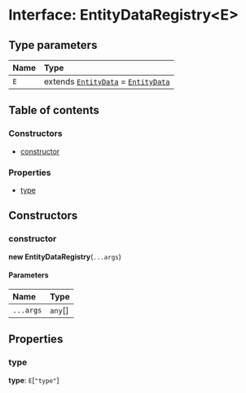 # Interface: EntityDataRegistry\<E>

## Type parameters

| Name | Type |
| :------ | :------ |
| `E` | extends [`EntityData`](/auto-docs/core/classes/EntityData.md) = [`EntityData`](/auto-docs/core/classes/EntityData.md) |

## Table of contents

### Constructors

* [constructor](/auto-docs/core/interfaces/EntityDataRegistry.md#constructor)

### Properties

* [type](/auto-docs/core/interfaces/EntityDataRegistry.md#type)

## Constructors

### constructor

**new EntityDataRegistry**(`...args`)

#### Parameters

| Name | Type |
| :------ | :------ |
| `...args` | `any`\[] |

## Properties

### type

**type**: `E`\[`"type"`]
